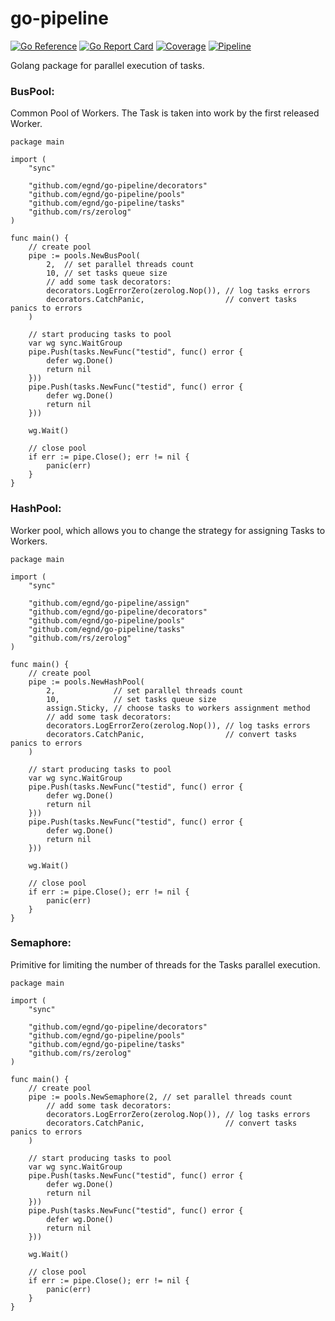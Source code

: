 # go-pipeline

[![Go Reference](https://pkg.go.dev/badge/github.com/egnd/go-pipeline.svg)](https://pkg.go.dev/github.com/egnd/go-pipeline)
[![Go Report Card](https://goreportcard.com/badge/github.com/egnd/go-pipeline)](https://goreportcard.com/report/github.com/egnd/go-pipeline)
[![Coverage](https://gocover.io/_badge/github.com/egnd/go-pipeline)](https://gocover.io/github.com/egnd/go-pipeline)
[![Pipeline](https://github.com/egnd/go-pipeline/actions/workflows/pipeline.yml/badge.svg)](https://github.com/egnd/go-pipeline/actions?query=workflow%3APipeline)

Golang package for parallel execution of tasks.

### BusPool:
Common Pool of Workers. The Task is taken into work by the first released Worker.
```golang
package main

import (
	"sync"

	"github.com/egnd/go-pipeline/decorators"
	"github.com/egnd/go-pipeline/pools"
	"github.com/egnd/go-pipeline/tasks"
	"github.com/rs/zerolog"
)

func main() {
	// create pool
	pipe := pools.NewBusPool(
		2,  // set parallel threads count
		10, // set tasks queue size
		// add some task decorators:
		decorators.LogErrorZero(zerolog.Nop()), // log tasks errors
		decorators.CatchPanic,                  // convert tasks panics to errors
	)

	// start producing tasks to pool
	var wg sync.WaitGroup
	pipe.Push(tasks.NewFunc("testid", func() error {
		defer wg.Done()
		return nil
	}))
	pipe.Push(tasks.NewFunc("testid", func() error {
		defer wg.Done()
		return nil
	}))

	wg.Wait()

	// close pool
	if err := pipe.Close(); err != nil {
		panic(err)
	}
}
```

### HashPool:
Worker pool, which allows you to change the strategy for assigning Tasks to Workers.
```golang
package main

import (
	"sync"

	"github.com/egnd/go-pipeline/assign"
	"github.com/egnd/go-pipeline/decorators"
	"github.com/egnd/go-pipeline/pools"
	"github.com/egnd/go-pipeline/tasks"
	"github.com/rs/zerolog"
)

func main() {
	// create pool
	pipe := pools.NewHashPool(
		2,             // set parallel threads count
		10,            // set tasks queue size
		assign.Sticky, // choose tasks to workers assignment method
		// add some task decorators:
		decorators.LogErrorZero(zerolog.Nop()), // log tasks errors
		decorators.CatchPanic,                  // convert tasks panics to errors
	)

	// start producing tasks to pool
	var wg sync.WaitGroup
	pipe.Push(tasks.NewFunc("testid", func() error {
		defer wg.Done()
		return nil
	}))
	pipe.Push(tasks.NewFunc("testid", func() error {
		defer wg.Done()
		return nil
	}))

	wg.Wait()

	// close pool
	if err := pipe.Close(); err != nil {
		panic(err)
	}
}
```

### Semaphore:
Primitive for limiting the number of threads for the Tasks parallel execution.
```golang
package main

import (
	"sync"

	"github.com/egnd/go-pipeline/decorators"
	"github.com/egnd/go-pipeline/pools"
	"github.com/egnd/go-pipeline/tasks"
	"github.com/rs/zerolog"
)

func main() {
	// create pool
	pipe := pools.NewSemaphore(2, // set parallel threads count
		// add some task decorators:
		decorators.LogErrorZero(zerolog.Nop()), // log tasks errors
		decorators.CatchPanic,                  // convert tasks panics to errors
	)

	// start producing tasks to pool
	var wg sync.WaitGroup
	pipe.Push(tasks.NewFunc("testid", func() error {
		defer wg.Done()
		return nil
	}))
	pipe.Push(tasks.NewFunc("testid", func() error {
		defer wg.Done()
		return nil
	}))

	wg.Wait()

	// close pool
	if err := pipe.Close(); err != nil {
		panic(err)
	}
}
```
